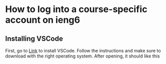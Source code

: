 # How to log into a course-specific account on ieng6
## Installing VSCode
First, go to [Link](https://code.visualstudio.com/) to install VSCode. Follow the instructions and make sure to download with the right operating system.
After opening, it should like this
